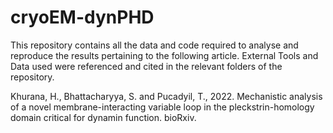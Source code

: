 # cryoEM-dynPHD

This repository contains all the data and code required to analyse and reproduce the results pertaining to the following article. 
External Tools and Data used were referenced and cited in the relevant folders of the repository.

Khurana, H., Bhattacharyya, S. and Pucadyil, T., 2022. Mechanistic analysis of a novel membrane-interacting variable loop in the pleckstrin-homology domain critical for dynamin function. bioRxiv.



